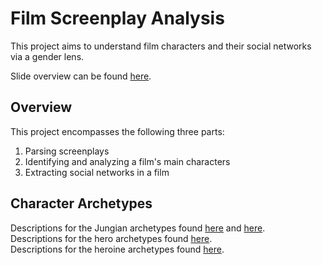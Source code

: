 # Film Screenplay Analysis
This project aims to understand film characters and their social networks via a gender lens. 

Slide overview can be found [here](https://docs.google.com/presentation/d/1sXjH2XrRVTYPGI51cCP4CThIEXG0iR7a3fhTl9GVOfc/edit#slide=id.p).

## Overview
This project encompasses the following three parts:
1. Parsing screenplays
2. Identifying and analyzing a film's main characters
3. Extracting social networks in a film

## Character Archetypes
Descriptions for the Jungian archetypes found [here](http://www.soulcraft.co/essays/the_12_common_archetypes.html) and [here](https://medium.com/@EbooksAndKids/write-great-characters-with-these-12-jungian-archetypes-687844e8cf51).  
Descriptions for the hero archetypes found [here](https://tvtropes.org/pmwiki/pmwiki.php/Literature/FortyFiveMasterCharactersHeroes).  
Descriptions for the heroine archetypes found [here](https://tvtropes.org/pmwiki/pmwiki.php/Literature/FortyFiveMasterCharactersHeroines).
